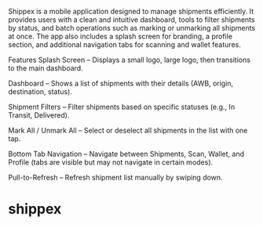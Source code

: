 Shippex is a mobile application designed to manage shipments efficiently. It provides users with a clean and intuitive dashboard, tools to filter shipments by status, and batch operations such as marking or unmarking all shipments at once. The app also includes a splash screen for branding, a profile section, and additional navigation tabs for scanning and wallet features.

Features
Splash Screen – Displays a small logo, large logo, then transitions to the main dashboard.

Dashboard – Shows a list of shipments with their details (AWB, origin, destination, status).

Shipment Filters – Filter shipments based on specific statuses (e.g., In Transit, Delivered).

Mark All / Unmark All – Select or deselect all shipments in the list with one tap.

Bottom Tab Navigation – Navigate between Shipments, Scan, Wallet, and Profile (tabs are visible but may not navigate in certain modes).

Pull-to-Refresh – Refresh shipment list manually by swiping down.

# shippex
